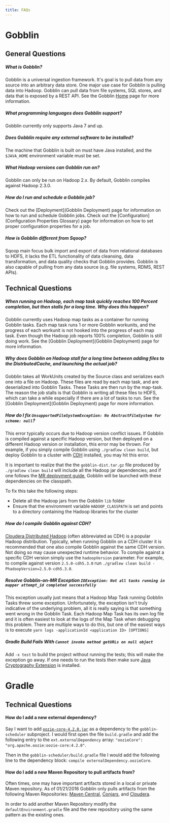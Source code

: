 ```yaml
---
title: FAQs
---
```


# Gobblin

## General Questions <a name="General-Questions"></a>

##### What is Gobblin?

Gobblin is a universal ingestion framework. It's goal is to pull data from any source into an arbitrary data store. One major use case for Gobblin is pulling data into Hadoop. Gobblin can pull data from file systems, SQL stores, and data that is exposed by a REST API. See the Gobblin [Home](/docs/index) page for more information.

##### What programming languages does Gobblin support?

Gobblin currently only supports Java 7 and up.

##### Does Gobblin require any external software to be installed?

The machine that Gobblin is built on must have Java installed, and the `$JAVA_HOME` environment variable must be set.

##### What Hadoop versions can Gobblin run on?

Gobblin can only be run on Hadoop 2.x. By default, Gobblin compiles against Hadoop 2.3.0.

##### How do I run and schedule a Gobblin job?

Check out the [Deployment](Gobblin Deployment) page for information on how to run and schedule Gobblin jobs. Check out the [Configuration](Configuration Properties Glossary) page for information on how to set proper configuration properties for a job.

##### How is Gobblin different from Sqoop?

Sqoop main focus bulk import and export of data from relational databases to HDFS, it lacks the ETL functionality of data cleansing, data transformation, and data quality checks that Gobblin provides. Gobblin is also capable of pulling from any data source (e.g. file systems, RDMS, REST APIs).

## Technical Questions <a name="Technical-Questions"></a>

##### When running on Hadoop, each map task quickly reaches 100 Percent completion, but then stalls for a long time. Why does this happen?

Gobblin currently uses Hadoop map tasks as a container for running Gobblin tasks. Each map task runs 1 or more Gobblin workunits, and the progress of each workunit is not hooked into the progress of each map task. Even though the Hadoop job reports 100% completion, Gobblin is still doing work. See the [Gobblin Deployment](Gobblin Deployment) page for more information.

##### Why does Gobblin on Hadoop stall for a long time between adding files to the DistrbutedCache, and launching the actual job?

Gobblin takes all WorkUnits created by the Source class and serializes each one into a file on Hadoop. These files are read by each map task, and are deserialized into Gobblin Tasks. These Tasks are then run by the map-task. The reason the job stalls is that Gobblin is writing all these files to HDFS, which can take a while especially if there are a lot of tasks to run. See the [Gobblin Deployment](Gobblin Deployment) page for more information.

##### How do I fix `UnsupportedFileSystemException: No AbstractFileSystem for scheme: null`?

This error typically occurs due to Hadoop version conflict issues. If Gobblin is compiled against a specific Hadoop version, but then deployed on a different Hadoop version or installation, this error may be thrown. For example, if you simply compile Gobblin using `./gradlew clean build`, but deploy Gobblin to a cluster with [CDH](https://www.cloudera.com/content/www/en-us/products/apache-hadoop/key-cdh-components.html) installed, you may hit this error.

It is important to realize that the the `gobblin-dist.tar.gz` file produced by `./gradlew clean build` will include all the Hadoop jar dependencies; and if one follows the [MR deployment guide](Gobblin-Deployment#Hadoop-MapReduce-Deployment), Gobblin will be launched with these dependencies on the classpath.

To fix this take the following steps:

* Delete all the Hadoop jars from the Gobblin `lib` folder
* Ensure that the environment variable `HADOOP_CLASSPATH` is set and points to a directory containing the Hadoop libraries for the cluster

##### How do I compile Gobblin against CDH?

[Cloudera Distributed Hadoop](https://www.cloudera.com/content/www/en-us/products/apache-hadoop/key-cdh-components.html) (often abbreviated as CDH) is a popular Hadoop distribution. Typically, when running Gobblin on a CDH cluster it is recommended that one also compile Gobblin against the same CDH version. Not doing so may cause unexpected runtime behavior. To compile against a specific CDH version simply use the `hadoopVersion` parameter. For example, to compile against version `2.5.0-cdh5.3.0` run `./gradlew clean build -PhadoopVersion=2.5.0-cdh5.3.0`.

##### Resolve Gobblin-on-MR Exception `IOException: Not all tasks running in mapper attempt_id completed successfully`

This exception usually just means that a Hadoop Map Task running Gobblin Tasks threw some exception. Unfortunately, the exception isn't truly indicative of the underlying problem, all it is really saying is that something went wrong in the Gobblin Task. Each Hadoop Map Task has its own log file and it is often easiest to look at the logs of the Map Task when debugging this problem. There are multiple ways to do this, but one of the easiest ways is to execute `yarn logs -applicationId <application ID> [OPTIONS]`

##### Gradle Build Fails With `Cannot invoke method getURLs on null object`

Add `-x test` to build the project without running the tests; this will make the exception go away. If one needs to run the tests then make sure [Java Cryptography Extension](https://en.wikipedia.org/wiki/Java_Cryptography_Extension) is installed.

# Gradle

## Technical Questions

#### How do I add a new external dependency?

Say I want to add [`oozie-core-4.2.0.jar`](http://mvnrepository.com/artifact/org.apache.oozie/oozie-core/4.2.0) as a dependency to the `gobblin-scheduler` subproject. I would first open the file `build.gradle` and add the following entry to the `ext.externalDependency` array: `"oozieCore": "org.apache.oozie:oozie-core:4.2.0"`.

Then in the `gobblin-scheduler/build.gradle` file I would add the following line to the dependency block: `compile externalDependency.oozieCore`.

#### How do I add a new Maven Repository to pull artifacts from?

Often times, one may have important artifacts stored in a local or private Maven repository. As of 01/21/2016 Gobblin only pulls artifacts from the following Maven Repositories: [Maven Central](http://repo1.maven.org/maven/), [Conjars](http://conjars.org/repo), and [Cloudera](https://repository.cloudera.com/artifactory/cloudera-repos/).

In order to add another Maven Repository modify the `defaultEnvironment.gradle` file and the new repository using the same pattern as the existing ones.
